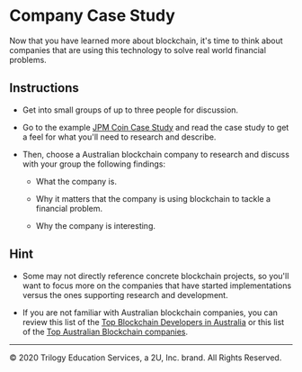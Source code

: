 # Company Case Study

Now that you have learned more about blockchain, it's time to think about companies that are using this technology to solve real world financial problems.

## Instructions

* Get into small groups of up to three people for discussion.

* Go to the example [JPM Coin Case Study](Resources/JPM_Coin_Case_Study.md) and read the case study to get a feel for what you'll need to research and describe.

* Then, choose a Australian blockchain company to research and discuss with your group the following findings:

  * What the company is.
  
  * Why it matters that the company is using blockchain to tackle a financial problem.
  
  * Why the company is interesting.
  
## Hint

* Some may not directly reference concrete blockchain projects, so you'll want to focus more on the companies that have started implementations versus the ones supporting research and development.

* If you are not familiar with Australian blockchain companies, you can review this list of the [Top Blockchain Developers in Australia](https://clutch.co/au/developers/blockchain) or this list of the [Top Australian Blockchain companies](https://bestinau.com.au/blockchain-companies/).

---

© 2020 Trilogy Education Services, a 2U, Inc. brand. All Rights Reserved.
